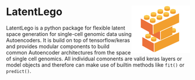 # LatentLego <img src="docs/assets/images/logo.png" align="right" width="160"/>


LatentLego is a python package for flexible latent space generation for single-cell genomic data using Autoencoders. It is build on top of tensorflow/keras and provides modular components to build common Autoencoder architectures from the space of single cell genomics. All individual comonents are valid keras layers or model objects and therefore can make use of builtin methods like `fit()` or `predict()`.
